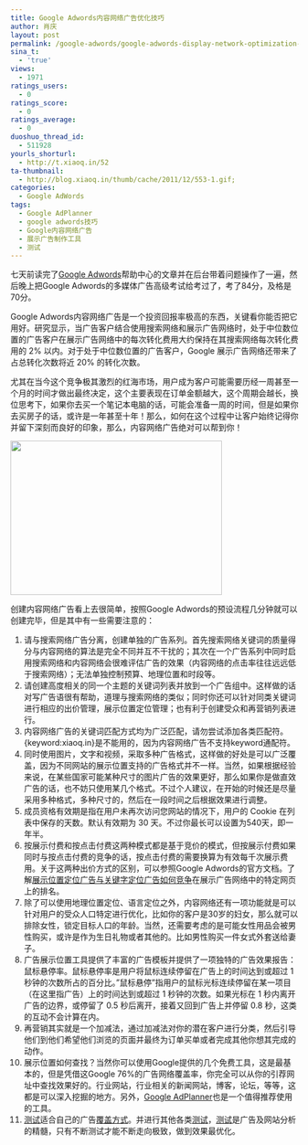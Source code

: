 ```yaml
---
title: Google Adwords内容网络广告优化技巧
author: 肖庆
layout: post
permalink: /google-adwords/google-adwords-display-network-optimization-skills/
sina_t:
  - 'true'
views:
  - 1971
ratings_users:
  - 0
ratings_score:
  - 0
ratings_average:
  - 0
duoshuo_thread_id:
  - 511928
yourls_shorturl:
  - http://t.xiaoq.in/52
ta-thumbnail:
  - http://blog.xiaoq.in/thumb/cache/2011/12/553-1.gif;
categories:
  - Google AdWords
tags:
  - Google AdPlanner
  - google adwords技巧
  - Google内容网络广告
  - 展示广告制作工具
  - 测试
---
```

七天前读完了<span class='wp_keywordlink'><a href="http://blog.xiaoq.in/google-adwords/" title="Google Adwords" target="_blank">Google Adwords</a></span>帮助中心的文章并在后台带着问题操作了一遍，然后晚上把Google Adwords的多媒体广告高级考试给考过了，考了84分，及格是70分。

Google Adwords内容网络广告是一个投资回报率极高的东西，关键看你能否把它用好。研究显示，当广告客户结合使用搜索网络和展示广告网络时，处于中位数位置的广告客户在展示广告网络中的每次转化费用大约保持在其搜索网络每次转化费用的 2% 以内。对于处于中位数位置的广告客户，Google 展示广告网络还带来了占总转化次数将近 20% 的转化次数。

尤其在当今这个竞争极其激烈的红海市场，用户成为客户可能需要历经一周甚至一个月的时间才做出最终决定，这个主要表现在订单金额越大，这个周期会越长，换位思考下，如果你去买一个笔记本电脑的话，可能会准备一周的时间，但是如果你去买房子的话，或许是一年甚至十年！那么，如何在这个过程中让客户始终记得你并留下深刻而良好的印象，那么，内容网络广告绝对可以帮到你！

<img class="alignnone size-full wp-image-554" title="gdn" src="http://xiaoq.in/g/pics/2011/12/gdn.gif" alt="" width="370" height="270" />

创建内容网络广告看上去很简单，按照Google Adwords的预设流程几分钟就可以创建完毕，但是其中有一些需要注意的：

1.  请与搜索网络广告分离，创建单独的广告系列。首先搜索网络关键词的质量得分与内容网络的算法是完全不同并互不干扰的；其次在一个广告系列中同时启用搜索网络和内容网络会很难评估广告的效果（内容网络的点击率往往远远低于搜索网络）；无法单独控制预算、地理位置和时段等。
2.  请创建高度相关的同一个主题的关键词列表并放到一个广告组中。这样做的话对写广告语很有帮助，道理与搜索网络的类似；同时你还可以针对同类关键词进行相应的出价管理，展示位置定位管理；也有利于创建受众和再营销列表进行。
3.  内容网络广告的关键词匹配方式均为广泛匹配，请勿尝试添加各类匹配符。{keyword:xiaoq.in}是不能用的，因为内容网络广告不支持keyword通配符。
4.  同时使用图片，文字和视频，采取多种广告格式，这样做的好处是可以广泛覆盖，因为不同网站的展示位置支持的广告格式并不一样。当然，如果根据经验来说，在某些国家可能某种尺寸的图片广告的效果更好，那么如果你是做直效广告的话，也不妨只使用某几个格式。不过个人建议，在开始的时候还是尽量采用多种格式，多种尺寸的，然后在一段时间之后根据效果进行调整。
5.  成员资格有效期是指在用户未再次访问您网站的情况下，用户的 Cookie 在列表中保存的天数。默认有效期为 30 天。不过你最长可以设置为540天，即一年半。
6.  按展示付费和按点击付费这两种模式都是基于竞价的模式，但按展示付费如果同时与按点击付费的竞争的话，按点击付费的需要换算为有效每千次展示费用。关于这两种出价方式的区别，可以参照Google Adwords的官方文档。了解<a href="http://support.google.com/adwords/bin/answer.py?answer=18280" target="_blank">展示位置定位广告与关键字定位广告如何竞争</a>在展示广告网络中的特定网页上的排名。
7.  除了可以使用地理位置定位、语言定位之外，内容网络还有一项功能就是可以针对用户的受众人口特定进行优化，比如你的客户是30岁的妇女，那么就可以排除女性，锁定目标人口的年龄。当然，还需要考虑的是可能女性用品会被男性购买，或许是作为生日礼物或者其他的。比如男性购买一件女式外套送给妻子。
8.  广告展示位置工具提供了丰富的广告模板并提供了一项独特的广告效果报告：鼠标悬停率。鼠标悬停率是用户将鼠标连续停留在广告上的时间达到或超过 1 秒钟的次数所占的百分比。&#8221;鼠标悬停&#8221;指用户的鼠标光标连续停留在某一项目（在这里指广告）上的时间达到或超过 1 秒钟的次数。如果光标在 1 秒内离开广告的边界，或停留了 0.5 秒后离开，接着又回到广告上并停留 0.8 秒，这类的互动不会计算在内。
9.  再营销其实就是一个加减法，通过加减法对你的潜在客户进行分类，然后引导他们到他们希望他们浏览的页面并最终为订单买单或者完成其他你想其完成的动作。
10. 展示位置如何查找？当然你可以使用Google提供的几个免费工具，这是最基本的，但是凭借这Google 76%的广告网络覆盖率，你完全可以从你的引荐网址中查找效果好的。行业网站，行业相关的新闻网站，博客，论坛，等等，这都是可以深入挖掘的地方。另外，<a title="DoubleClick Ad Planner" href="www.google.com/adplanner/" target="_blank">Google AdPlanner</a>也是一个值得推荐使用的工具。
11. <span class='wp_keywordlink_affiliate'><a href="http://blog.xiaoq.in/tag/%e6%b5%8b%e8%af%95/" title="查看测试中的全部文章" target="_blank">测试</a></span>适合自己的广告<a title="您的广告在展示广告网络中的展示位置取决于您的定位方法" href="https://support.google.com/adwords/bin/answer.py?hl=zh-Hans&answer=1209882" target="_blank">覆盖方式</a>。并进行其他各类<span class='wp_keywordlink_affiliate'><a href="http://blog.xiaoq.in/tag/%e6%b5%8b%e8%af%95/" title="查看测试中的全部文章" target="_blank">测试</a></span>，<span class='wp_keywordlink_affiliate'><a href="http://blog.xiaoq.in/tag/%e6%b5%8b%e8%af%95/" title="查看测试中的全部文章" target="_blank">测试</a></span>是广告及网站分析的精髓，只有不断测试才能不断走向极致，做到效果最优化。